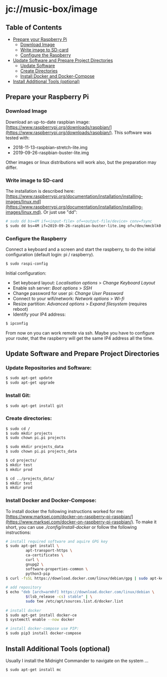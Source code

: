# jc://music-box/image

## Table of Contents

- [Prepare your Raspberry Pi](#prepare-your-raspberry-pi)
  - [Download Image](#download-image)
  - [Write image to SD-card](#write-image-to-sd-card)
  - [Configure the Raspberry](#configure-the-raspberry)
- [Update Software and Prepare Project Directories](#update-software-and-prepare-project-directories)
  - [Update Software](#update-software)
  - [Create Directories](#create-directories)
  - [Install Docker and Docker-Compose](#install-docker-and-docker-Compose)
- [Install Additional Tools (optional)](#install-additional-tools-optional)

## Prepare your Raspberry Pi

### Download Image

Download an up-to-date raspbian image: [https://www.raspberrypi.org/downloads/raspbian/](https://www.raspberrypi.org/downloads/raspbian/). 
This software was tested with:

* 2018-11-13-raspbian-stretch-lite.img
* 2019-09-26-raspbian-buster-lite.img

Other images or linux distributions will work also, but the preparation may differ.

### Write image to SD-card

The installation is described here: [https://www.raspberrypi.org/documentation/installation/installing-images/linux.md](https://www.raspberrypi.org/documentation/installation/installing-images/linux.md).
Or just use "dd":

```bash
# sudo dd bs=4M if=<input-file> of=<output-file/device> conv=fsync
$ sudo dd bs=4M if=2019-09-26-raspbian-buster-lite.img of=/dev/mmcblk0 conv=fsync
```
### Configure the Raspberry

Connect a keyboard and a screen and start the raspberry, to do the initial configuration (default login: pi / raspberry).

```bash
$ sudo raspi-config
```

Initial configuration:

* Set keyboard layout: *Localisation options* > *Change Keyboard Layout*
* Enable ssh server: *Boot options* > *SSH*
* Change password for user pi: *Change User Password*
* Connect to your wifi/network: *Network options* > *Wi-fi*
* Resize partition: *Advanced options* > *Expand filesystem* (requires reboot)
* Identify your IP4 address:

```bash
$ ipconfig
```

From now on you can work remote via ssh. Maybe you have to configure your router, that the raspberry will get the same IP4 address all the time.

## Update Software and Prepare Project Directories

### Update Repositories and Software:

```bash
$ sudo apt-get update
$ sudo apt-get upgrade
```

### Install Git:

```bash
$ sudo apt-get install git
```

### Create directories:

```bash
$ sudo cd /
$ sudo mkdir projects
$ sudo chown pi.pi projects

$ sudo mkdir projects_data
$ sudo chown pi.pi projects_data

$ cd projects/
$ mkdir test
$ mkdir prod

$ cd ../projects_data/
$ mkdir test
$ mkdir prod
```

### Install Docker and Docker-Compose:

To install docker the following instructions worked for me: [https://www.marksei.com/docker-on-raspberry-pi-raspbian/](https://www.marksei.com/docker-on-raspberry-pi-raspbian/). 
To make it short, you can use *./config/install-docker* or follow the following instructions:

```bash
# install required software and aquire GPG key
$ sudo apt-get install \
         apt-transport-https \
         ca-certificates \
         curl \
         gnupg2 \
         software-properties-common \
         python3-pip
$ curl -fsSL https://download.docker.com/linux/debian/gpg | sudo apt-key add -
             
# add repository
$ echo "deb [arch=armhf] https://download.docker.com/linux/debian \
         $(lsb_release -cs) stable" | \
         sudo tee /etc/apt/sources.list.d/docker.list
         
# install docker
$ sudo apt-get install docker-ce
$ systemctl enable --now docker

# install docker-compose use PIP:
$ sudo pip3 install docker-compose
```

## Install Additional Tools (optional)

Usually I install the Midnight Commander to navigate on the system ...

```bash
$ sudo apt-get install mc
```


